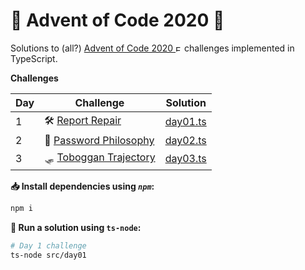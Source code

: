 # 🎄 Advent of Code 2020 🎄

Solutions to (all?) [Advent of Code 2020 <img src="https://www.pngrepo.com/png/35710/180/external.png" width="10" alt="External link">](https://adventofcode.com/2020)
 challenges implemented in TypeScript.

**Challenges**

| Day | Challenge | Solution |
|-|-|-|
| 1 | 🛠️ [Report Repair](https://adventofcode.com/2020/day/1) | [day01.ts](./src/day01.ts)|
| 2 | 🔑 [Password Philosophy](https://adventofcode.com/2020/day/2) | [day02.ts](./src/day02.ts)|
| 3 | 🛷 [Toboggan Trajectory](https://adventofcode.com/2020/day/3) | [day03.ts](./src/day03.ts)|



**📥 Install dependencies using *`npm`*:**

```bash
npm i
```

**🏃 Run a solution using `ts-node`:**

```bash
# Day 1 challenge
ts-node src/day01
```
